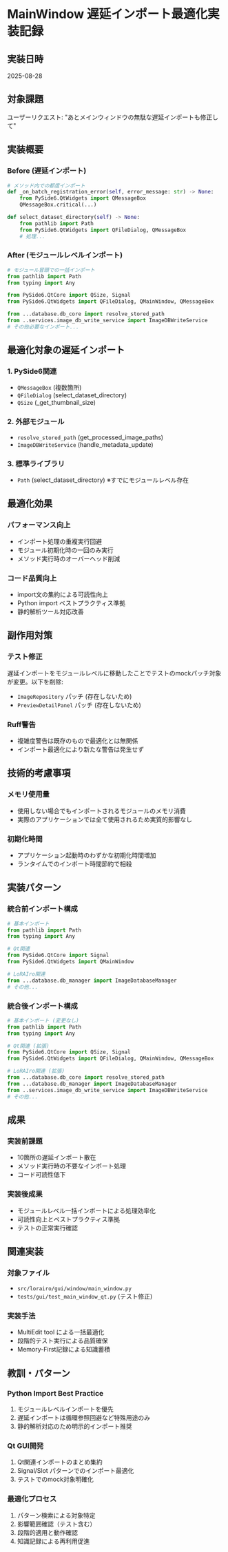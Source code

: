 # MainWindow 遅延インポート最適化実装記録

## 実装日時
2025-08-28

## 対象課題
ユーザーリクエスト: "あとメインウィンドウの無駄な遅延インポートも修正して"

## 実装概要

### Before (遅延インポート)
```python
# メソッド内での都度インポート
def _on_batch_registration_error(self, error_message: str) -> None:
    from PySide6.QtWidgets import QMessageBox
    QMessageBox.critical(...)

def select_dataset_directory(self) -> None:
    from pathlib import Path
    from PySide6.QtWidgets import QFileDialog, QMessageBox
    # 処理...
```

### After (モジュールレベルインポート)
```python
# モジュール冒頭での一括インポート
from pathlib import Path
from typing import Any

from PySide6.QtCore import QSize, Signal
from PySide6.QtWidgets import QFileDialog, QMainWindow, QMessageBox

from ...database.db_core import resolve_stored_path
from ..services.image_db_write_service import ImageDBWriteService
# その他必要なインポート...
```

## 最適化対象の遅延インポート

### 1. PySide6関連
- `QMessageBox` (複数箇所)
- `QFileDialog` (select_dataset_directory)
- `QSize` (_get_thumbnail_size)

### 2. 外部モジュール
- `resolve_stored_path` (get_processed_image_paths)
- `ImageDBWriteService` (handle_metadata_update)

### 3. 標準ライブラリ
- `Path` (select_dataset_directory) ※すでにモジュールレベル存在

## 最適化効果

### パフォーマンス向上
- インポート処理の重複実行回避
- モジュール初期化時の一回のみ実行
- メソッド実行時のオーバーヘッド削減

### コード品質向上
- import文の集約による可読性向上
- Python import ベストプラクティス準拠
- 静的解析ツール対応改善

## 副作用対策

### テスト修正
遅延インポートをモジュールレベルに移動したことでテストのmockパッチ対象が変更。以下を削除:
- `ImageRepository` パッチ (存在しないため)
- `PreviewDetailPanel` パッチ (存在しないため)

### Ruff警告
- 複雑度警告は既存のもので最適化とは無関係
- インポート最適化により新たな警告は発生せず

## 技術的考慮事項

### メモリ使用量
- 使用しない場合でもインポートされるモジュールのメモリ消費
- 実際のアプリケーションでは全て使用されるため実質的影響なし

### 初期化時間
- アプリケーション起動時のわずかな初期化時間増加
- ランタイムでのインポート時間節約で相殺

## 実装パターン

### 統合前インポート構成
```python
# 基本インポート
from pathlib import Path
from typing import Any

# Qt関連
from PySide6.QtCore import Signal
from PySide6.QtWidgets import QMainWindow

# LoRAIro関連
from ...database.db_manager import ImageDatabaseManager
# その他...
```

### 統合後インポート構成
```python
# 基本インポート (変更なし)
from pathlib import Path
from typing import Any

# Qt関連 (拡張)
from PySide6.QtCore import QSize, Signal
from PySide6.QtWidgets import QFileDialog, QMainWindow, QMessageBox

# LoRAIro関連 (拡張)
from ...database.db_core import resolve_stored_path
from ...database.db_manager import ImageDatabaseManager
from ..services.image_db_write_service import ImageDBWriteService
# その他...
```

## 成果

### 実装前課題
- 10箇所の遅延インポート散在
- メソッド実行時の不要なインポート処理
- コード可読性低下

### 実装後成果
- モジュールレベル一括インポートによる処理効率化
- 可読性向上とベストプラクティス準拠
- テストの正常実行確認

## 関連実装

### 対象ファイル
- `src/lorairo/gui/window/main_window.py`
- `tests/gui/test_main_window_qt.py` (テスト修正)

### 実装手法
- MultiEdit tool による一括最適化
- 段階的テスト実行による品質確保
- Memory-First記録による知識蓄積

## 教訓・パターン

### Python Import Best Practice
1. モジュールレベルインポートを優先
2. 遅延インポートは循環参照回避など特殊用途のみ
3. 静的解析対応のため明示的インポート推奨

### Qt GUI開発
1. Qt関連インポートのまとめ集約
2. Signal/Slot パターンでのインポート最適化
3. テストでのmock対象明確化

### 最適化プロセス
1. パターン検索による対象特定
2. 影響範囲確認（テスト含む）
3. 段階的適用と動作確認
4. 知識記録による再利用促進